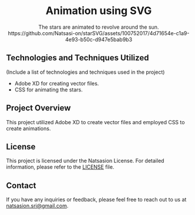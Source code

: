 <h1 align="center">Animation using SVG</h1>
<p align="center">
 The stars are animated to revolve around the sun.
<br>
https://github.com/Natsasi-on/starSVG/assets/100752017/4d71654e-c1a9-4e93-b50c-d947e5bab9b3
 
</p>

## Technologies and Techniques Utilized

(Include a list of technologies and techniques used in the project)

- Adobe XD for creating vector files.
- CSS for animating the stars.

## Project Overview

This project utilized Adobe XD to create vector files and employed CSS to create animations.

## License

This project is licensed under the Natsasion License. For detailed information, please refer to the [LICENSE](LICENSE.md) file.


## Contact

If you have any inquiries or feedback, please feel free to reach out to us at [natsasion.sri@gmail.com](mailto:natsasion.sri@gmail.com).
